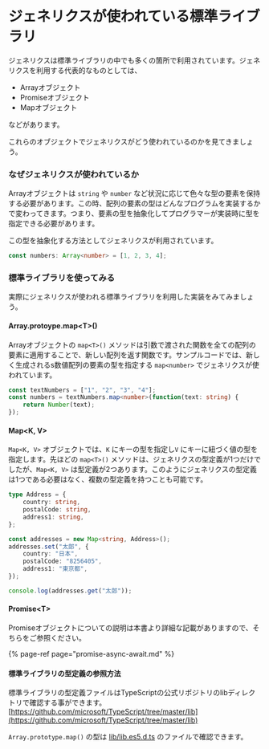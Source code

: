 # ジェネリクスが使われている標準ライブラリ

ジェネリクスは標準ライブラリの中でも多くの箇所で利用されています。ジェネリクスを利用する代表的なものとしては、

* Arrayオブジェクト
* Promiseオブジェクト
* Mapオブジェクト

などがあります。

これらのオブジェクトでジェネリクスがどう使われているのかを見てきましょう。

### なぜジェネリクスが使われているか

Arrayオブジェクトは `string` や `number` など状況に応じて色々な型の要素を保持する必要があります。この時、配列の要素の型はどんなプログラムを実装するかで変わってきます。つまり、要素の型を抽象化してプログラマーが実装時に型を指定できる必要があります。

この型を抽象化する方法としてジェネリクスが利用されています。

```typescript
const numbers: Array<number> = [1, 2, 3, 4];
```

### 標準ライブラリを使ってみる

実際にジェネリクスが使われる標準ライブラリを利用した実装をみてみましょう。

#### Array.protoype.map&lt;T&gt;\(\)

Arrayオブジェクトの `map<T>()` メソッドは引数で渡された関数を全ての配列の要素に適用することで、新しい配列を返す関数です。サンプルコードでは、新しく生成されるs数値配列の要素の型を指定する `map<number>` でジェネリクスが使われています。

```typescript
const textNumbers = ["1", "2", "3", "4"];
const numbers = textNumbers.map<number>(function(text: string) {
    return Number(text);
});
```

#### Map&lt;K, V&gt;

`Map<K, V>` オブジェクトでは、`K` にキーの型を指定し`V` にキーに紐づく値の型を指定します。先ほどの `map<T>()` メソッドは、ジェネリクスの型定義が1つだけでしたが、`Map<K, V>` は型定義が2つあります。このようにジェネリクスの型定義は1つである必要はなく、複数の型定義を持つことも可能です。

```typescript
type Address = {
    country: string,
    postalCode: string,
    address1: string,
};

const addresses = new Map<string, Address>();
addresses.set("太郎", {
    country: "日本",
    postalCode: "8256405",
    address1: "東京都",
});

console.log(addresses.get("太郎"));
```

#### Promise&lt;T&gt;

Promiseオブジェクトについての説明は本書より詳細な記載がありますので、そちらをご参照ください。

{% page-ref page="promise-async-await.md" %}

#### 標準ライブラリの型定義の参照方法

標準ライブラリの型定義ファイルはTypeScriptの公式リポジトリのlibディレクトリで確認する事ができます。  
[https://github.com/microsoft/TypeScript/tree/master/lib](https://github.com/microsoft/TypeScript/tree/master/lib)

`Array.prototype.map()` の型は [lib/lib.es5.d.ts](https://github.com/microsoft/TypeScript/blob/master/lib/lib.es5.d.ts#L1170) のファイルで確認できます。

